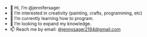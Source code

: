 - 👋 Hi, I’m @jennifersager
- 👀 I’m interested in creativity (painting, crafts, programming, etc)
- 🌱 I’m currently learning how to program.
- 💞️ I’m looking to expand my knowledge.
- 📫 Reach me by email: @jennysager2194@gmail.com

<!---
jennifersager/jennifersager is a ✨ special ✨ repository because its `README.md` (this file) appears on your GitHub profile.
You can click the Preview link to take a look at your changes.
--->
